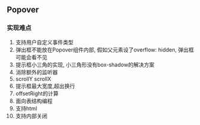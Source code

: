 ## Popover
### 实现难点
1. 支持用户自定义事件类型
2. 弹出框不能放在Popover组件内部, 假如父元素设了overflow: hidden, 弹出框可能会看不见
3. 提示框小三角的实现, 小三角形没有box-shadow的解决方案
4. 消除额外的监听器
5. scrollY scrollX
6. 提示框最大宽度,超出换行
7. offsetRight的计算
8. 面向表结构编程
9. 支持html
10. 支持内部关闭